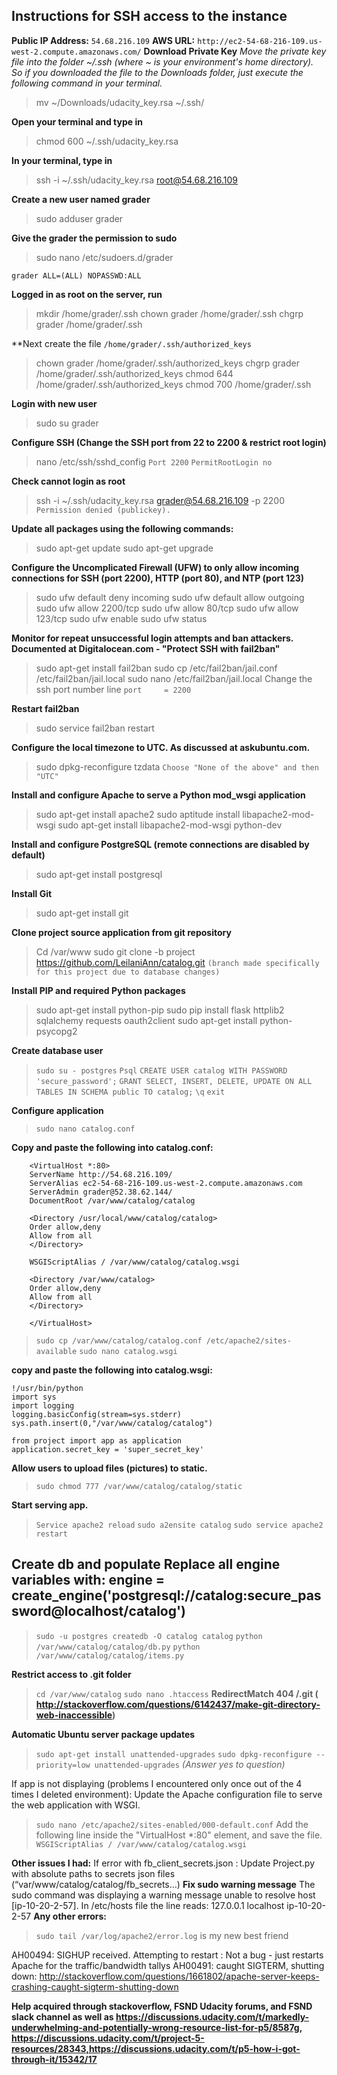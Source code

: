 **Instructions for SSH access to the instance**
-----------------------------------------------
**Public IP Address:** ```54.68.216.109```
**AWS URL:** ```http://ec2-54-68-216-109.us-west-2.compute.amazonaws.com/```
**Download Private Key**
*Move the private key file into the folder ~/.ssh (where ~ is your environment's home directory). So if you downloaded the file to the Downloads folder, just execute the following command in your terminal.*

> mv ~/Downloads/udacity_key.rsa ~/.ssh/

**Open your terminal and type in** 

> chmod 600 ~/.ssh/udacity_key.rsa

**In your terminal, type in** 

> ssh -i ~/.ssh/udacity_key.rsa root@54.68.216.109

**Create a new user named grader**
> sudo adduser grader

**Give the grader the permission to sudo**

> sudo nano /etc/sudoers.d/grader 
> 
```grader ALL=(ALL) NOPASSWD:ALL```

**Logged in as root on the server, run**

> mkdir /home/grader/.ssh
> chown grader /home/grader/.ssh
> chgrp grader /home/grader/.ssh

**Next create the file ```/home/grader/.ssh/authorized_keys```
>chown grader /home/grader/.ssh/authorized_keys
chgrp grader /home/grader/.ssh/authorized_keys
chmod 644 /home/grader/.ssh/authorized_keys
chmod 700 /home/grader/.ssh

**Login with new user**
>sudo su grader

**Configure SSH (Change the SSH port from 22 to 2200 & restrict root login)**
>nano /etc/ssh/sshd_config
```Port 2200```
```PermitRootLogin no```

**Check cannot login as root**
>ssh -i ~/.ssh/udacity_key.rsa grader@54.68.216.109 -p 2200
```Permission denied (publickey).```

**Update all packages using the following commands:**
>sudo apt-get update
sudo apt-get upgrade

**Configure the Uncomplicated Firewall (UFW) to only allow incoming connections for SSH (port 2200), HTTP (port 80), and NTP (port 123)**
>sudo ufw default deny incoming
sudo ufw default allow outgoing
sudo ufw allow 2200/tcp
sudo ufw allow 80/tcp
sudo ufw allow 123/tcp
sudo ufw enable
sudo ufw status

**Monitor for repeat unsuccessful login attempts and ban attackers. Documented at Digitalocean.com - "Protect SSH with fail2ban"**
>sudo apt-get install fail2ban
sudo cp /etc/fail2ban/jail.conf /etc/fail2ban/jail.local
sudo nano /etc/fail2ban/jail.local
Change the ssh port number line
```port     = 2200```

**Restart fail2ban**
>sudo service fail2ban restart

**Configure the local timezone to UTC. As discussed at askubuntu.com.**
>sudo dpkg-reconfigure tzdata
```Choose "None of the above" and then "UTC"```

**Install and configure Apache to serve a Python mod_wsgi application**
>sudo apt-get install apache2
sudo aptitude install libapache2-mod-wsgi
sudo apt-get install libapache2-mod-wsgi python-dev

**Install and configure PostgreSQL (remote connections are disabled by default)**
>sudo apt-get install postgresql

**Install Git**
>sudo apt-get install git

**Clone project source application from git repository**
>Cd /var/www
>sudo git clone -b project https://github.com/LeilaniAnn/catalog.git 
>```(branch made specifically for this project due to database changes)```

**Install PIP and required Python packages**
>sudo apt-get install python-pip
sudo pip install flask httplib2 sqlalchemy requests oauth2client
sudo apt-get install python-psycopg2

**Create database user**
>```sudo su - postgres```
```Psql```
```CREATE USER catalog WITH PASSWORD 'secure_password';```
```GRANT SELECT, INSERT, DELETE, UPDATE ON ALL TABLES IN SCHEMA public TO catalog;```
```\q```
```exit```

**Configure application**
>```sudo nano catalog.conf```

**Copy and paste the following into catalog.conf:** 
```
	<VirtualHost *:80>
    ServerName http://54.68.216.109/
    ServerAlias ec2-54-68-216-109.us-west-2.compute.amazonaws.com
    ServerAdmin grader@52.38.62.144/
    DocumentRoot /var/www/catalog/catalog

    <Directory /usr/local/www/catalog/catalog>
    Order allow,deny
    Allow from all
    </Directory>

    WSGIScriptAlias / /var/www/catalog/catalog.wsgi

    <Directory /var/www/catalog>
    Order allow,deny
    Allow from all
    </Directory>

	</VirtualHost>
```
>```sudo cp /var/www/catalog/catalog.conf /etc/apache2/sites-available```
```sudo nano catalog.wsgi``` 

**copy and paste the following into catalog.wsgi:**
```
!/usr/bin/python
import sys
import logging
logging.basicConfig(stream=sys.stderr)
sys.path.insert(0,"/var/www/catalog/catalog")

from project import app as application
application.secret_key = 'super_secret_key'
```
**Allow users to upload files (pictures) to static.**
>```sudo chmod 777 /var/www/catalog/catalog/static```

**Start serving app.**
>```Service apache2 reload```
```sudo a2ensite catalog```
```sudo service apache2 restart```

**Create db and populate**
Replace all engine variables with: engine = create_engine('postgresql://catalog:secure_password@localhost/catalog')
------------------------------------------------------------------------
>```sudo -u postgres createdb -O catalog catalog```
```python /var/www/catalog/catalog/db.py```
```python /var/www/catalog/catalog/items.py```

**Restrict access to .git folder**
>```cd /var/www/catalog```
```sudo nano .htaccess```
**RedirectMatch 404 /\.git ( http://stackoverflow.com/questions/6142437/make-git-directory-web-inaccessible)**

**Automatic Ubuntu server package updates**
>```sudo apt-get install unattended-upgrades```
```sudo dpkg-reconfigure --priority=low unattended-upgrades```
*(Answer yes to question)*

If app is not displaying (problems I encountered only once out of the 4 times I deleted environment):
Update the Apache configuration file to serve the web application with WSGI.
>```sudo nano /etc/apache2/sites-enabled/000-default.conf```
Add the following line inside the "VirtualHost *:80" element, and save the file.
```WSGIScriptAlias / /var/www/catalog/catalog.wsgi```

**Other issues I had:**
If error with fb_client_secrets.json : Update Project.py with absolute paths to secrets json files (“var/www/catalog/catalog/fb_secrets…)
**Fix sudo warning message**
The sudo command was displaying a warning message unable to resolve host [ip-10-20-2-57]. In /etc/hosts file the line reads: 127.0.0.1 localhost ip-10-20-2-57
**Any other errors:** 
>```sudo tail /var/log/apache2/error.log``` is my new best friend

AH00494: SIGHUP received.  Attempting to restart : Not a bug - just restarts Apache for the traffic/bandwidth tallys
AH00491: caught SIGTERM, shutting down: http://stackoverflow.com/questions/1661802/apache-server-keeps-crashing-caught-sigterm-shutting-down

**Help acquired through stackoverflow, FSND Udacity forums, and FSND slack channel as well as https://discussions.udacity.com/t/markedly-underwhelming-and-potentially-wrong-resource-list-for-p5/8587g, https://discussions.udacity.com/t/project-5-resources/28343,https://discussions.udacity.com/t/p5-how-i-got-through-it/15342/17**
